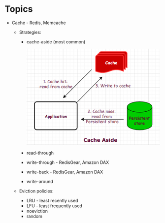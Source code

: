 # Topics

* Cache - Redis, Memcache
	* Strategies:
		* cache-aside (most common)
		
			![](images/cache-aside.png)
				
		* read-through
		* write-through - RedisGear, Amazon DAX
		* write-back - RedisGear, Amazon DAX
		* write-around
		
	* Eviction policies:
		* LRU - least recently used
		* LFU - least frequently used
		* noeviction
		* random

